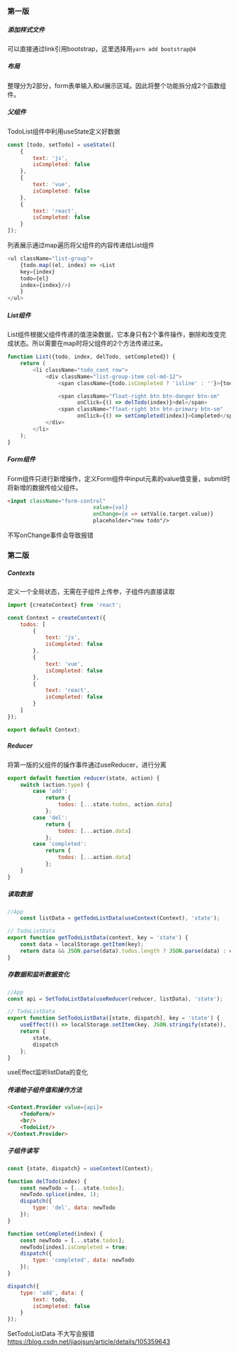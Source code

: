 ### 第一版
##### 添加样式文件

可以直接通过link引用bootstrap，这里选择用`yarn add bootstrap@4 `

##### 布局

整理分为2部分，form表单输入和ul展示区域。因此将整个功能拆分成2个函数组件。

##### 父组件

TodoList组件中利用useState定义好数据

```javascript
const [todo, setTodo] = useState([
    {
        text: 'js',
        isCompleted: false
    },
    {
        text: 'vue',
        isCompleted: false
    },
    {
        text: 'react',
        isCompleted: false
    }
]);
```

列表展示通过map遍历将父组件的内容传递给List组件

```javascript
<ul className="list-group">
    {todo.map((el, index) => <List
    key={index}
    todo={el}
    index={index}/>)
    }
</ul>
```

##### List组件

List组件根据父组件传递的值渲染数据，它本身只有2个事件操作，删除和改变完成状态。所以需要在map时将父组件的2个方法传递过来。

```javascript
function List({todo, index, delTodo, setCompleted}) {
    return (
        <li className="todo_cont row">
            <div className="list-group-item col-md-12">
                <span className={todo.isCompleted ? 'isline' : ''}>{todo.text}</span>

                <span className="float-right btn btn-danger btn-sm"
                      onClick={() => delTodo(index)}>del</span>
                <span className="float-right btn btn-primary btn-sm"
                      onClick={() => setCompleted(index)}>Completed</span>
            </div>
        </li>
    );
}
```

##### Form组件

Form组件只进行新增操作，定义Form组件中input元素的value值变量，submit时将新增的数据传给父组件。

```html
<input className="form-control"
                           value={val}
                           onChange={e => setVal(e.target.value)}
                           placeholder="new todo"/>
```

不写onChange事件会导致报错


### 第二版
##### **Contexts** 

定义一个全局状态，无需在子组件上传参，子组件内直接读取

```javascript
import {createContext} from 'react';

const Context = createContext({
    todos: [
        {
            text: 'js',
            isCompleted: false
        },
        {
            text: 'vue',
            isCompleted: false
        },
        {
            text: 'react',
            isCompleted: false
        }
    ]
});

export default Context;
```

##### **Reducer**

将第一版的父组件的操作事件通过useReducer，进行分离

```javascript
export default function reducer(state, action) {
    switch (action.type) {
        case 'add':
            return {
                todos: [...state.todos, action.data]
            };
        case 'del':
            return {
                todos: [...action.data]
            };
        case 'completed':
            return {
                todos: [...action.data]
            };
    }
}
```

##### 读取数据

```javascript
//App
    const listData = getTodoListData(useContext(Context), 'state');

// TodoListData
export function getTodoListData(context, key = 'state') {
    const data = localStorage.getItem(key);
    return data && JSON.parse(data).todos.length ? JSON.parse(data) : context;
}
```

##### 存数据和监听数据变化

```javascript
//App
const api = SetTodoListData(useReducer(reducer, listData), 'state');

// TodoListData
export function SetTodoListData([state, dispatch], key = 'state') {
    useEffect(() => localStorage.setItem(key, JSON.stringify(state)), [key, state]);
    return {
        state,
        dispatch
    };
}
```

useEffect监听listData的变化

##### 传递给子组件值和操作方法

```html
<Context.Provider value={api}>
    <TodoForm/>
    <br/>
    <TodoList/>
</Context.Provider>
```

##### 子组件读写

```javascript
const {state, dispatch} = useContext(Context);

function delTodo(index) {
    const newTodo = [...state.todos];
    newTodo.splice(index, 1);
    dispatch({
        type: 'del', data: newTodo
    });
}

function setCompleted(index) {
    const newTodo = [...state.todos];
    newTodo[index].isCompleted = true;
    dispatch({
        type: 'completed', data: newTodo
    });
}

dispatch({
    type: 'add', data: {
        text: todo,
        isCompleted: false
    }
});
```
SetTodoListData 不大写会报错
https://blog.csdn.net/jiaojsun/article/details/105359643
